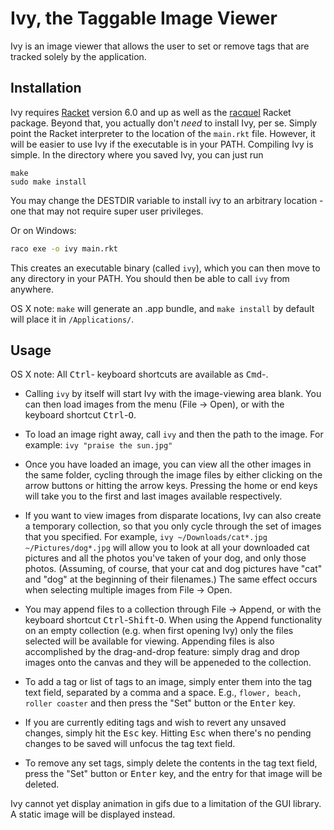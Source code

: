 Ivy, the Taggable Image Viewer
==============================

Ivy is an image viewer that allows the user to set or remove tags that are
tracked solely by the application.


## Installation

Ivy requires [Racket](http://racket-lang.org/) version 6.0 and up as well as the
[racquel](https://github.com/brown131/racquel) Racket package. Beyond that, you
actually don't *need* to install Ivy, per se. Simply point the Racket
interpreter to the location of the `main.rkt` file. However, it will be easier
to use Ivy if the executable is in your PATH. Compiling Ivy is simple. In the
directory where you saved Ivy, you can just run

```
make
sudo make install
```

You may change the DESTDIR variable to install ivy to an arbitrary location -
one that may not require super user privileges.

Or on Windows:

``` bash
raco exe -o ivy main.rkt
```

This creates an executable binary (called `ivy`), which you can then move to
any directory in your PATH. You should then be able to call `ivy` from
anywhere.

OS X note: `make` will generate an .app bundle, and `make install` by default will
place it in `/Applications/`.


## Usage

OS X note: All <kbd>Ctrl</kbd>- keyboard shortcuts are available as
<kbd>Cmd</kbd>-.

- Calling `ivy` by itself will start Ivy with the image-viewing area blank. You
  can then load images from the menu (File -> Open), or with the keyboard
  shortcut <kbd>Ctrl</kbd>-<kbd>O</kbd>.

- To load an image right away, call `ivy` and then the path to the image.
  For example: `ivy "praise the sun.jpg"`

- Once you have loaded an image, you can view all the other images in the same
  folder, cycling through the image files by either clicking on the arrow
  buttons or hitting the arrow keys. Pressing the home or end keys will take you
  to the first and last images available respectively.

- If you want to view images from disparate locations, Ivy can also create
  a temporary collection, so that you only cycle through the set of images that
  you specified. For example, `ivy ~/Downloads/cat*.jpg ~/Pictures/dog*.jpg`
  will allow you to look at all your downloaded cat pictures and all the photos
  you've taken of your dog, and only those photos. (Assuming, of course, that
  your cat and dog pictures have "cat" and "dog" at the beginning of their
  filenames.) The same effect occurs when selecting multiple images from File ->
  Open.

- You may append files to a collection through File -> Append, or with the
  keyboard shortcut <kbd>Ctrl</kbd>-<kbd>Shift</kbd>-<kbd>O</kbd>. When using
  the Append functionality on an empty collection (e.g. when first opening Ivy)
  only the files selected will be available for viewing. Appending files is also
  accomplished by the drag-and-drop feature: simply drag and drop images onto
  the canvas and they will be appeneded to the collection.

- To add a tag or list of tags to an image, simply enter them into the tag text
  field, separated by a comma and a space. E.g., `flower, beach, roller
  coaster` and then press the "Set" button or the <kbd>Enter</kbd> key.

- If you are currently editing tags and wish to revert any unsaved changes, simply
  hit the <kbd>Esc</kbd> key. Hitting <kbd>Esc</kbd> when there's no pending changes
  to be saved will unfocus the tag text field.

- To remove any set tags, simply delete the contents in the tag text field,
  press the "Set" button or <kbd>Enter</kbd> key, and the entry for that image will be
  deleted.

Ivy cannot yet display animation in gifs due to a limitation of the GUI
library. A static image will be displayed instead.
